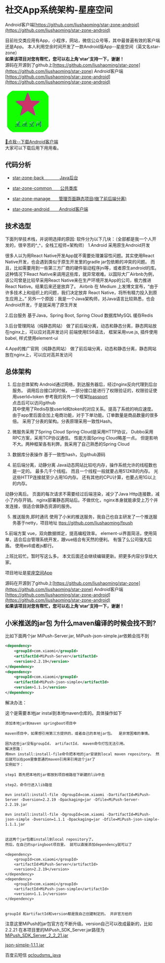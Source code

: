 # 社交App系统架构-星座空间

Android客户端[https://github.com/liushaoming/star-zone-android](https://github.com/liushaoming/star-zone-android)


目前社交类应用有App，小程序，网站，微信公众号等，其中最普遍有效的客户端还是App。
本人利用空余时间开发了一款Android版App--星座空间（英文名star-zone）
<br/>
<b>如果该项目对您有帮忙，您可以右上角'star'支持一下，谢谢！</b>
<br/>
源码在开源到了github上[https://github.com/liushaoming/star-zone](https://github.com/liushaoming/star-zone)
Android客户端[https://github.com/liushaoming/star-zone-android](https://github.com/liushaoming/star-zone-android)
<br/>

![星座空间图标](doc/image/ic_launcher.png)

 [🚀点我--下载Android客户端](http://resources.appjishu.com/app/star-zone.apk)
<br/>
大家可以下载后用下用用看。

## 代码分析
* [star-zone-back &nbsp;&nbsp;&nbsp;&nbsp;&nbsp;&nbsp;&nbsp;&nbsp;&nbsp;&nbsp;&nbsp; Java后台](/star-zone-back)

* [star-zone-common &nbsp;&nbsp;&nbsp;&nbsp;&nbsp; 公共类库](/star-zone-common)

* [star-zone-manage &nbsp;&nbsp;&nbsp;&nbsp;&nbsp; 管理页面静态项目(做了前后端分离)](/star-zone-manage)

* [star-zone-android &nbsp;&nbsp;&nbsp;&nbsp;&nbsp;&nbsp; Android客户端](https://github.com/liushaoming/star-zone-android)

## 技术选型
下面列举技术栈，并说明选择的原因:
软件分为以下几块：（全部都是我一个人开发的，很辛苦的^_^，全栈工程师+架构师）
1.Android
采用原生Android开发

很多人以为用React Native开发App就不需要处理兼容性问题。其实使用React Native开发，也会遇到类似于原生开发里的gradle jar包依赖的冲突的问题。 而且，比如需要用到一些第三方厂商的硬件驱动程序jni等，或者原生android的库。 这种情况下React Native来调用这些库，就异常艰难。以国际大厂Airbnb为例，该公司曾是比较早采用React Native来在生产环境开发App的公司，极力推进React Native。结果后来还是放弃了。
Airbnb 在 Medium 上发博文宣布，“由于许多技术上和组织上的问题，我们决定放弃 React Native，将所有精力投入到原生应用上。”
另外一个原因：我是一个Java架构师，对Java语言比较熟悉，也会Android开发，于是就采用了原生开发

2.后台服务
基于Java，Spring Boot, Spring Cloud
数据库MySQL
缓存Redis

3.后台管理网站（纯静态网站）
做了前后端分离，动态和静态分离，静态网站放在nginx上，可以应对高并发访问
前端使用ES6语法，
框架采用vue.js,
插件使用babel, 
样式使用element-ui

4.App的推广官网（纯静态网站）
做了前后端分离，动态和静态分离，静态网站放在nginx上，可以应对高并发访问

##  总体架构

1. 后台总体架构
Android通过网络，到达服务器后，经过nginx反向代理到后台服务。
调用后台接口的时候， 一部分接口是进行了权限验证的，权限验证使用userId+token
参考我的另外一个框架[fpassport](https://github.com/liushaoming/fpassport)
<br/> 点击后可以访问github <br/>
其中使用了Redis存放userId和token的对应关系。提高了系统的响应速度。
由于app里后面会加上电商功能，对于下单功能。订单数量是商品数量的很多倍。
采用了分表的架构。分表原理采用一致性Hash。

2. 微服务采用了Spring Cloud
Spring Cloud是采用HTTP协议， Dubbo采用RPC方案，采用TCP协议通信。
性能方面Spring Cloud略差一点。 但是影响不大。两种框架各有利弊。我采用了自己熟悉的Spring Cloud

3. 数据库分表操作
基于一致性hash，见github源码

4. 前后端分离，动静分离
Java动态网站比较吃内存，操作系统允许的线程数也是一定的。 最多几千个线程。
而且一个线程一般就要占用512KB的内存。 光这些HTTP连接就至少占用1G内存。
还有其他的CPU计算，也要占用1G以上的内存。 

动静分离后。 页面的每次请求不需要经过后端渲染，减少了Java Http连接数，减小了内存开销。
nginx部署静态网站后。不做优化，nginx本身就能承受上万个并发连接，很适合做静态资源的服务。

5. 推送服务,即时通讯
使用了小米的推送服务，我自己也自主研发了一个推送服务基于netty，项目地址
[ttps://github.com/liushaoming/fpush](https://github.com/liushaoming/fpush)

5.前端方案
vue，双向数据绑定，提高编程效率。
element-ui界面简洁，使用简单，适合后台管理系统开发，跟vue结合有天然的便利。
有饿了么公司强大后盾。
使用es6或者js都行。

上班比较忙。暂时写这么多。
本文后面还会继续编辑更新。把更多内容分享给大家。

项目地址是[星座空间App](http://resources.appjishu.com/app/star-zone.apk)

源码在开源到了github上[https://github.com/liushaoming/star-zone](https://github.com/liushaoming/star-zone)
Android客户端[https://github.com/liushaoming/star-zone-android](https://github.com/liushaoming/star-zone-android)
<br/>
<b>如果该项目对您有帮忙，您可以右上角'star'支持一下，谢谢！</b>
<br/>

## 小米推送的jar包 为什么maven编译的时候会找不到?

比如下面两个jar MiPush-Server.jar, MiPush-json-simple.jar依赖会找不到

```xml
<dependency>
    <groupId>com.xiaomi</groupId>
    <artifactId>MiPush-Server</artifactId>
    <version>2.2.19</version>
</dependency>
<dependency>
    <groupId>com.xiaomi</groupId>
    <artifactId>MiPush-json-simple</artifactId>
    <version>1.1.1</version>
</dependency>
```

解决办法：

这个是需要本地jar instal到本地maven仓库的。具体操作如下
```text
添加本地jar到maven springboot项目中

maven项目中，如果想引用第三方提供的，或者自己的本地jar包。  是非常困难的事情。

因为这些jar没有groupId， artifactId， maven命令打包无法引用。
解决思路：
用mvn install:install-file命令把本地的jar安装到local maven repository。 然后就可以在pom里像普通的maven引用来引用这个jar了
实例如下：

step1 首先把本地的jar都放到项目根路径下新建的lib中去

step2，命令行进入lib路径

mvn install:install-file -DgroupId=com.xiaomi -DartifactId=MiPush-Server -Dversion=2.2.19 -Dpackaging=jar -Dfile=MiPush-Server-2.2.19.jar

mvn install:install-file -DgroupId=com.xiaomi -DartifactId=MiPush-json-simple -Dversion=1.1.1 -Dpackaging=jar -Dfile=MiPush-json-simple-1.1.1.jar


这这两个jar包都install到local repository了。 
然后，在自己的springboot项目里。 就可以直接添加dependency就可以了 

<dependency>
    <groupId>com.xiaomi</groupId>
    <artifactId>MiPush-Server</artifactId>
    <version>2.2.19</version>
</dependency>
<dependency>
    <groupId>com.xiaomi</groupId>
    <artifactId>MiPush-json-simple</artifactId>
    <version>1.1.1</version>
</dependency>


groupId 和artifactId和version都是我自己创建制定的。 并非官方给的

```
注意这里MiPush的jar包官方在不断升级。version自己可以改成最新的，比如2.2.21
在本项目里的MiPush_SDK_Server.jar路径为
[MiPush_SDK_Server_2_2_21.jar](/sdk/MiPush_Server_Java_20190420/java/sdk/MiPush_SDK_Server_2_2_21.jar)

[json-simple-1.1.1.jar](/sdk/MiPush_Server_Java_20190420/java/sdk/json-simple-1.1.1.jar)

百度云短信
[qcloudsms_java](https://github.com/qcloudsms/qcloudsms_java)